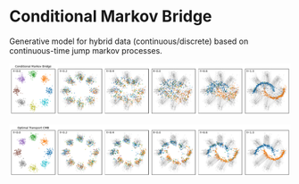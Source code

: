 # Conditional Markov Bridge

Generative model for hybrid data (continuous/discrete) based on continuous-time jump markov processes.

![Model](examples/8gauss2moons_cmb_trajectories.png)

![Model](examples/8gauss2moons_ot-cmb_trajectories.png)

